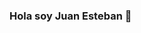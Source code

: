 ### Hola soy Juan Esteban 👋

<!--

Here are some ideas to get you started:

- 🔭 Actualmente en busca de trabajo
- 🌱 Estoy en una busqueda activa de conocimiento

